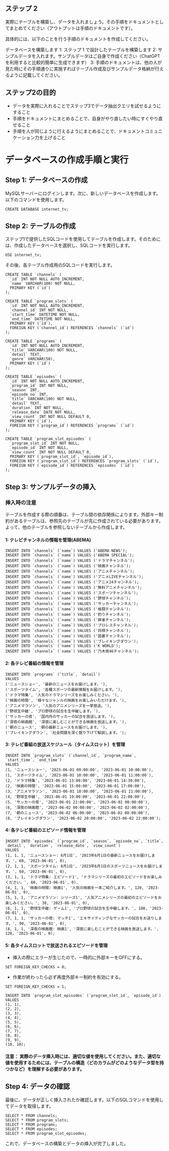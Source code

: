 ## ステップ 2

実際にテーブルを構築し、データを入れましょう。その手順をドキュメントとしてまとめてください（アウトプットは手順のドキュメントです）。

具体的には、以下のことを行う手順のドキュメントを作成してください。

データベースを構築します
1: ステップ 1 で設計したテーブルを構築します
2: サンプルデータを入れます。サンプルデータはご自身で作成ください（ChatGPT を利用すると比較的簡単に生成できます）
3: 手順のドキュメントは、他の人が見た時にその手順通りに実施すればテーブル作成及びサンプルデータ格納が行えるように記載してください。

## ステップ2の目的

- データを実際に入れることでステップ3でデータ抽出クエリを試せるようにすること
- 手順をドキュメントにまとめることで、自身がやり直したい時にすぐやり直せること
- 手順を人が同じように行えるようにまとめることで、ドキュメントコミュニケーション力を上げること

# データベースの作成手順と実行

## Step 1: データベースの作成

MySQLサーバーにログインします。次に、新しいデータベースを作成します。以下のコマンドを使用します。

```
CREATE DATABASE internet_tv;
```

## Step 2: テーブルの作成

ステップ1で提供したSQLコードを使用してテーブルを作成します。そのためには、作成したデータベースを選択し、SQLコードを実行します。

```
USE internet_tv;
```

その後、各テーブル作成用のSQLコードを実行します。

```
CREATE TABLE `channels` (
  `id` INT NOT NULL AUTO_INCREMENT,
  `name` VARCHAR(100) NOT NULL,
  PRIMARY KEY (`id`)
);

CREATE TABLE `program_slots` (
  `id` INT NOT NULL AUTO_INCREMENT,
  `channel_id` INT NOT NULL,
  `start_time` DATETIME NOT NULL,
  `end_time` DATETIME NOT NULL,
  PRIMARY KEY (`id`),
  FOREIGN KEY (`channel_id`) REFERENCES `channels` (`id`)
);

CREATE TABLE `programs` (
  `id` INT NOT NULL AUTO_INCREMENT,
  `title` VARCHAR(100) NOT NULL,
  `detail` TEXT,
  `genre` VARCHAR(50),
  PRIMARY KEY (`id`)
);

CREATE TABLE `episodes` (
  `id` INT NOT NULL AUTO_INCREMENT,
  `program_id` INT NOT NULL,
  `season` INT,
  `episode_no` INT,
  `title` VARCHAR(100) NOT NULL,
  `detail` TEXT,
  `duration` INT NOT NULL,
  `release_date` DATE NOT NULL,
  `view_count` INT NOT NULL DEFAULT 0,
  PRIMARY KEY (`id`),
  FOREIGN KEY (`program_id`) REFERENCES `programs` (`id`)
);

CREATE TABLE `program_slot_episodes` (
  `program_slot_id` INT NOT NULL,
  `episode_id` INT NOT NULL,
  `view_count` INT NOT NULL DEFAULT 0,
  PRIMARY KEY (`program_slot_id`, `episode_id`),
  FOREIGN KEY (`program_slot_id`) REFERENCES `program_slots` (`id`),
  FOREIGN KEY (`episode_id`) REFERENCES `episodes` (`id`)
);
```


## Step 3: サンプルデータの挿入

### 挿入時の注意
テーブルを作成する際の順番は、テーブル間の依存関係によります。外部キー制約があるテーブルは、参照先のテーブルが先に作成されている必要があります。
よって、他のテーブルを参照しないテーブルから作成します。

#### 1: テレビチャンネルの情報を管理(ABEMA)

```
INSERT INTO `channels` (`name`) VALUES ('ABEMA NEWS');
INSERT INTO `channels` (`name`) VALUES ('ABEMA SPECIAL');
INSERT INTO `channels` (`name`) VALUES ('ドラマチャンネル');
INSERT INTO `channels` (`name`) VALUES ('映画チャンネル');
INSERT INTO `channels` (`name`) VALUES ('アニメチャンネル');
INSERT INTO `channels` (`name`) VALUES ('アニメLIVEチャンネル');
INSERT INTO `channels` (`name`) VALUES ('アニメ24チャンネル');
INSERT INTO `channels` (`name`) VALUES ('無料アニメチャンネル');
INSERT INTO `channels` (`name`) VALUES ('スポーツチャンネル');
INSERT INTO `channels` (`name`) VALUES ('野球チャンネル');
INSERT INTO `channels` (`name`) VALUES ('サッカーチャンネル');
INSERT INTO `channels` (`name`) VALUES ('格闘チャンネル');
INSERT INTO `channels` (`name`) VALUES ('釣りチャンネル');
INSERT INTO `channels` (`name`) VALUES ('麻雀チャンネル');
INSERT INTO `channels` (`name`) VALUES ('プロレスチャンネル');
INSERT INTO `channels` (`name`) VALUES ('将棋チャンネル');
INSERT INTO `channels` (`name`) VALUES ('囲碁チャンネル');
INSERT INTO `channels` (`name`) VALUES ('ブレイキングダウン');
INSERT INTO `channels` (`name`) VALUES ('K WORLD');
INSERT INTO `channels` (`name`) VALUES ('乃木坂46チャンネル');
```



#### 2: 各テレビ番組の情報を管理

```
INSERT INTO `programs` (`title`, `detail`)
VALUES
('ニュースショー', '最新のニュースをお届けします。'),
('スポーツタイム', '各種スポーツの最新情報をお届けします。'),
('ドラマ特集', '人気のドラマシリーズをお楽しみください。'),
('映画の時間', '様々なジャンルの映画をお楽しみいただけます。'),
('アニメマラソン', '人気のアニメシリーズを一挙放送。'),
('野球生中継', 'プロ野球の試合を生中継します。'),
('サッカーの夜', '国内外のサッカーの試合を放送します。'),
('深夜の映画館', '深夜に楽しむことができる映画を放送します。'),
('朝のニュース', '朝の最新ニュースをお届けします。'),
('ブレイキングダウン', '社会問題を深く掘り下げて解説します。');
```



#### 3: テレビ番組の放送スケジュール（タイムスロット）を管理

```
INSERT INTO `program_slots` (`channel_id`, `program_name`, `start_time`, `end_time`)
VALUES
(1, 'ニュースショー', '2023-06-01 09:00:00', '2023-06-01 10:00:00'),
(1, 'スポーツタイム', '2023-06-01 10:00:00', '2023-06-01 11:00:00'),
(2, 'ドラマ特集', '2023-06-01 13:00:00', '2023-06-01 14:30:00'),
(2, '映画の時間', '2023-06-01 15:00:00', '2023-06-01 17:00:00'),
(3, 'アニメマラソン', '2023-06-01 18:00:00', '2023-06-01 21:00:00'),
(4, '野球生中継', '2023-06-01 19:00:00', '2023-06-01 22:00:00'),
(5, 'サッカーの夜', '2023-06-01 22:00:00', '2023-06-02 00:00:00'),
(6, '深夜の映画館', '2023-06-02 00:00:00', '2023-06-02 02:00:00'),
(7, '朝のニュース', '2023-06-02 06:00:00', '2023-06-02 08:00:00'),
(8, 'ブレイキングダウン', '2023-06-02 20:00:00', '2023-06-02 22:00:00');
```



#### 4: 各テレビ番組のエピソード情報を管理
```
INSERT INTO `episodes` (`program_id`, `season`, `episode_no`, `title`, `detail`, `duration`, `release_date`, `view_count`)
VALUES
(1, 1, 1, 'ニュースショー: 6月1日', '2023年6月1日の最新ニュースをお届けします。', 60, '2023-06-01', 0),
(2, 1, 1, 'スポーツタイム: 6月1日', '2023年6月1日のスポーツニュースをお届けします。', 60, '2023-06-01', 0),
(3, 1, 1, 'ドラマ特集: エピソード1', 'ドラマシリーズの最初のエピソードをお楽しみください。', 60, '2023-06-01', 0),
(4, 1, 1, '映画の時間: 映画1', '人気の映画を一本ご紹介します。', 120, '2023-06-01', 0),
(5, 1, 1, 'アニメマラソン: シリーズ1', '人気アニメシリーズの最初のエピソードをお楽しみください。', 30, '2023-06-01', 0),
(6, 1, 1, '野球生中継: ゲーム1', 'プロ野球の試合を生中継します。', 180, '2023-06-01', 0),
(7, 1, 1, 'サッカーの夜: マッチ1', 'エキサイティングなサッカーの試合をお送りします。', 90, '2023-06-01', 0),
(8, 1, 1, '深夜の映画館: 映画1', '深夜に楽しむことができる映画を放送します。', 120, '2023-06-01', 0);
```

#### 5: 各タイムスロットで放送されるエピソードを管理

- 挿入の際にエラーが生じたので、一時的に外部キーをOFFにする。
```
SET FOREIGN_KEY_CHECKS = 0;
```

- 作業が終わったら必ず再度外部キー制約を有効にする。
```
SET FOREIGN_KEY_CHECKS = 1;
```



```
INSERT INTO `program_slot_episodes` (`program_slot_id`, `episode_id`)
VALUES
(1, 1),
(2, 2),
(3, 3),
(4, 4),
(5, 5),
(6, 6),
(7, 7),
(8, 8),
(9, 9),
(10, 10);
```


#### 注意： 実際のデータ挿入時には、適切な値を使用してください。また、適切な値を使用するためには、テーブルの構造（どのカラムがどのようなデータ型を持つかなど）を理解する必要があります。


## Step 4: データの確認

最後に、データが正しく挿入されたか確認します。以下のSQLコマンドを使用してデータを取得します。

```
SELECT * FROM channels;
SELECT * FROM program_slots;
SELECT * FROM programs;
SELECT * FROM episodes;
SELECT * FROM program_slot_episodes;

```

これで、データベースの構築とデータの挿入が完了しました。

